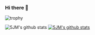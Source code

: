 ### Hi there 👋

![trophy](https://github-profile-trophy.vercel.app/?username=5JM)

![5JM's github stats](https://github-readme-stats.vercel.app/api?username=5JM&show_icons=true)
[![5JM's github stats](https://github-readme-stats.vercel.app/api/top-langs/?username=5JM&show_icons=true&hide_border=true&title_color=004386&icon_color=004386&layout=compact)](https://github.com/5JM)

<!--
**5JM/5JM** is a ✨ _special_ ✨ repository because its `README.md` (this file) appears on your GitHub profile.

Here are some ideas to get you started:

![trophy](https://github-profile-trophy.vercel.app/?username=5JM)

- 🔭 I’m currently working on ...
- 🌱 I’m currently learning ...
- 👯 I’m looking to collaborate on ...
- 🤔 I’m looking for help with ...
- 💬 Ask me about ...
- 📫 How to reach me: ...
- 😄 Pronouns: ...
- ⚡ Fun fact: ...
-->
